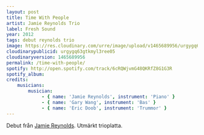 ```yaml
---
layout: post
title: Time With People
artist: Jamie Reynolds Trio
label: Fresh Sound
year: 2012
tags: debut reynolds trio
image: https://res.cloudinary.com/urre/image/upload/v1465689956/urgygq63gtkmyl3ree05.jpg
cloudinarypublicid: urgygq63gtkmyl3ree05
cloudinaryversion: 1465689956
permalink: /time-with-people/
spotify: http://open.spotify.com/track/6cRQWjvmG48QKRfZ8G1G3R
spotify_album: 
credits:
    musicians:
        musician:
             - { name: 'Jamie Reynolds', instrument: 'Piano' }
             - { name: 'Gary Wang', instrument: 'Bas' }
             - { name: 'Eric Doob', instrument: 'Trummor' }
---
```


Debut från <a href="http://www.jamiereynoldsmusic.com/">Jamie Reynolds</a>. Utmärkt trioplatta.